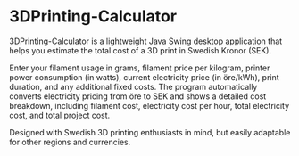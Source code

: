 # 3DPrinting-Calculator
3DPrinting-Calculator is a lightweight Java Swing desktop application that helps you estimate the total cost of a 3D print in Swedish Kronor (SEK).

Enter your filament usage in grams, filament price per kilogram, printer power consumption (in watts), current electricity price (in öre/kWh), print duration, and any additional fixed costs. The program automatically converts electricity pricing from öre to SEK and shows a detailed cost breakdown, including filament cost, electricity cost per hour, total electricity cost, and total project cost.

Designed with Swedish 3D printing enthusiasts in mind, but easily adaptable for other regions and currencies.

